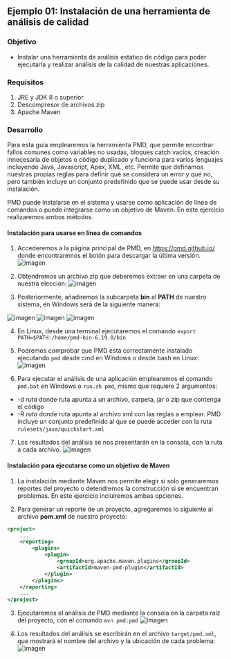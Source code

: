 ## Ejemplo 01: Instalación de una herramienta de análisis de calidad

### Objetivo
- Instalar una herramienta de análisis estático de código para poder ejecutarla y realizar análisis de la calidad de nuestras aplicaciones.

### Requisitos
1. JRE y JDK 8 o superior
2. Descompresor de archivos zip
3. Apache Maven

### Desarrollo
Para esta guía emplearemos la herramienta PMD, que permite encontrar fallos comunes como variables no usadas, bloques catch vacíos, creación innecesaria de objetos o código duplicado y funciona para varios lenguajes incluyendo Java, Javascript, Apex, XML, etc.
Permite que definamos nuestras propias reglas para definir qué se considera un error y qué no, pero también incluye un conjunto predefinido que se puede usar desde su instalación.

PMD puede instalarse en el sistema y usarse como aplicación de línea de comandos o puede integrarse como un objetivo de Maven. En este ejercicio realizaremos ambos métodos.

#### Instalación para usarse en línea de comandos
1. Accederemos a la página principal de PMD, en <a href="https://pmd.github.io/">https://pmd.github.io/</a> donde encontraremos el botón para descargar la última versión.
![imagen](img/01.png)

2. Obtendremos un archivo zip que deberemos extraer en una carpeta de nuestra elección:
![imagen](img/02.png)

3. Posteriormente, añadiremos la subcarpeta **bin** al **PATH** de nuestro sistema, en Windows será de la siguiente manera:

![imagen](img/03.png)
![imagen](img/04.png)
![imagen](img/05.png)

4. En Linux, desde una terminal ejecutaremos el comando `export PATH=$PATH:/home/pmd-bin-6.19.0/bin`

5. Podremos comprobar que PMD está correctamente instalado ejecutando `pmd` desde cmd en Windows o desde bash en Linux:
![imagen](img/06.png)

6. Para ejecutar el análisis de una aplicación emplearemos el comando `pmd.bat` en Windows o `run.sh pmd`, mismo que requiere 2 argumentos:
- -d _ruta_ donde ruta apunta a un archivo, carpeta, jar o zip que contenga el código
- -R _ruta_ donde ruta apunta al archivo xml con las reglas a emplear. PMD incluye un conjunto predefinido al que se puede acceder con la ruta `rulesets/java/quickstart.xml`

7. Los resultados del análisis se nos presentarán en la consola, con la ruta a cada archivo.
![imagen](img/07.png)

#### Instalación para ejecutarse como un objetivo de Maven
1. La instalación mediante Maven nos permite elegir si solo generaremos reportes del proyecto o detendremos la construcción si se encuentran problemas. En este ejercicio incluiremos ambas opciones.

2. Para generar un reporte de un proyecto, agregaremos lo siguiente al archivo **pom.xml** de nuestro proyecto:
```xml
<project>
    ...
    <reporting>
        <plugins>
            <plugin>
                <groupId>org.apache.maven.plugins</groupId>
                <artifactId>maven-pmd-plugin</artifactId>
            </plugin>
        </plugins>
    </reporting>
    ...
</project>

```

3. Ejecutaremos el análisis de PMD mediante la consola en la carpeta raíz del proyecto, con el comando `mvn pmd:pmd`
![imagen](img/08.png)

4. Los resultados del análisis se escribirán en el archivo `target/pmd.xml`, que mostrará el nombre del archivo y la ubicación de cada problema:
![imagen](img/09.png)

